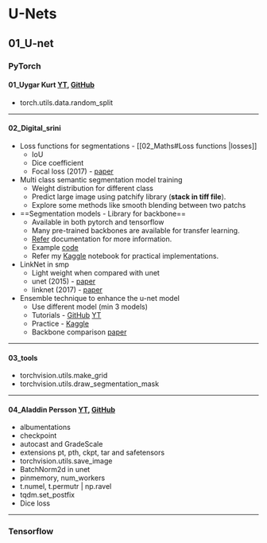 # U-Nets

## 01_U-net

### PyTorch

#### 01_Uygar Kurt [YT](https://youtu.be/HS3Q_90hnDg?si=NmitL-5xzu2EiGwn), [GitHub](https://github.com/uygarkurt/UNet-PyTorch)

- torch.utils.data.random_split

---

#### 02_Digital_srini

- Loss functions for segmentations - [[02_Maths#Loss functions |losses]] 
	- IoU 
	- Dice coefficient
	- Focal loss (2017) - [paper](https://arxiv.org/pdf/1708.02002) 
- Multi class semantic segmentation model training
	- Weight distribution for different class
	- Predict large image using patchify library (**stack in tiff file**).
	- Explore some methods like smooth blending between two patchs
- ==Segmentation models - Library for backbone== 
	- Available in both pytorch and tensorflow
	- Many pre-trained backbones are available for transfer learning.
	- [Refer](https://smp.readthedocs.io/en/latest/) documentation for more information.
	- Example [code](https://github.com/bnsreenu/python_for_microscopists/blob/master/210_multiclass_Unet_using_VGG_resnet_inception.py) 
	- Refer my [Kaggle](https://www.kaggle.com/code/dhamur/u-net-with-backbones) notebook for practical implementations. 
- LinkNet in smp
	- Light weight when compared with unet
	- unet (2015) - [paper](https://arxiv.org/pdf/1505.04597) 
	- linknet (2017) - [paper](https://arxiv.org/pdf/1707.03718) 
- Ensemble technique to enhance the u-net model
	- Use different model (min 3 models)
	- Tutorials - [GitHub](https://github.com/bnsreenu/python_for_microscopists/blob/master/213-ensemble_sign_language.py) [YT](https://www.youtube.com/watch?v=NFIYdYjJams&list=PLZsOBAyNTZwbR08R959iCvYT3qzhxvGOE&index=18) 
	- Practice - [Kaggle](https://www.kaggle.com/code/dhamur/u-net-with-backbones-ensembling) 
	- Backbone comparison [paper](https://iopscience.iop.org/article/10.1088/1742-6596/1544/1/012196/pdf) 

---

#### 03_tools

- torchvision.utils.make_grid
- torchvision.utils.draw_segmentation_mask

---

#### 04_Aladdin Persson [YT](https://www.youtube.com/watch?v=IHq1t7NxS8k&t=278s), [GitHub](https://github.com/aladdinpersson/Machine-Learning-Collection/blob/master/ML/Pytorch/image_segmentation/semantic_segmentation_unet/train.py)

- albumentations
- checkpoint
- autocast and GradeScale
- extensions pt, pth, ckpt, tar and safetensors
- torchvision.utils.save_image
- BatchNorm2d in unet
- pinmemory, num_workers
- t.numel, t.permutr | np.ravel
- tqdm.set_postfix
- Dice loss

---

### Tensorflow
